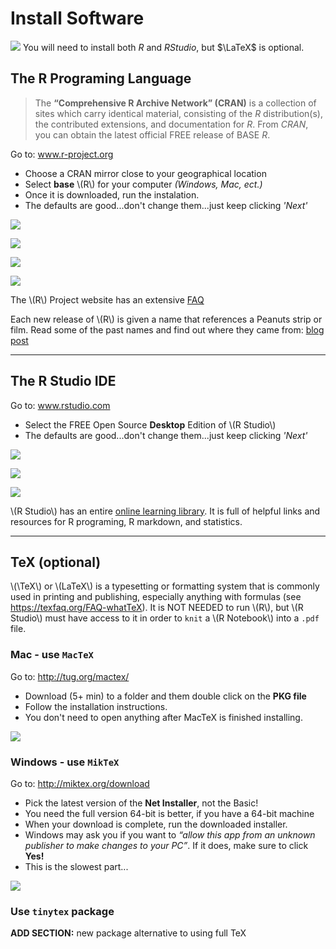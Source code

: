 # Install Software

![](images/headers/R_studio_LaTeX_header.png)
You will need to install both $R$ and $R Studio$, but $\LaTeX$ is optional.


## The R Programing Language

> The **“Comprehensive R Archive Network” (CRAN)** is a collection of sites which carry identical material, consisting of the $R$ distribution(s), the contributed extensions, and documentation for $R$.  From $CRAN$, you can obtain the latest official FREE release of BASE $R$.

<div class="rmddownload">
<p>Go to: <a href="http://www.r-project.org">www.r-project.org</a></p>
<ul>
<li>Choose a CRAN mirror close to your geographical location<br />
</li>
<li>Select <strong>base</strong> <span class="math inline">\(R\)</span> for your computer <em>(Windows, Mac, ect.)</em><br />
</li>
<li>Once it is downloaded, run the instalation.<br />
</li>
<li>The defaults are good...don't change them...just keep clicking <em>'Next'</em></li>
</ul>
</div>

![](images/CRAN_download.PNG)

![](images/CRAN_mirror.PNG)

![](images/CRAN_version.PNG)

![](images/CRAN_select.PNG)


<div class="rmdlink">
<p>The <span class="math inline">\(R\)</span> Project website has an extensive <a href="https://cran.r-project.org/doc/FAQ/R-FAQ.html">FAQ</a></p>
</div>


<div class="rmdlightbulb">
<p>Each new release of <span class="math inline">\(R\)</span> is given a name that references a Peanuts strip or film. Read some of the past names and find out where they came from: <a href="https://livefreeordichotomize.com/2017/09/28/r-release-names/">blog post</a></p>
</div>

---------------------------------

## The R Studio IDE


<div class="rmddownload">
<p>Go to: <a href="http://www.rstudio.com">www.rstudio.com</a></p>
<ul>
<li>Select the FREE Open Source <strong>Desktop</strong> Edition of <span class="math inline">\(R Studio\)</span></li>
<li>The defaults are good...don't change them...just keep clicking <em>'Next'</em></li>
</ul>
</div>

![](images/RStudio_download.PNG)

![](images/RStudio_version.PNG)

![](images/RStudio_platform.PNG)


<div class="rmdlink">
<p><span class="math inline">\(R Studio\)</span> has an entire <a href="https://www.rstudio.com/online-learning/">online learning library</a>. It is full of helpful links and resources for R programing, R markdown, and statistics.</p>
</div>

---------------------------------

## TeX (optional)


<div class="rmdlightbulb">
<p><span class="math inline">\(\TeX\)</span> or <span class="math inline">\(LaTeX\)</span> is a typesetting or formatting system that is commonly used in printing and publishing, especially anything with formulas (see <a href="https://texfaq.org/FAQ-whatTeX" class="uri">https://texfaq.org/FAQ-whatTeX</a>). It is NOT NEEDED to run <span class="math inline">\(R\)</span>, but <span class="math inline">\(R Studio\)</span> must have access to it in order to <code>knit</code> a <span class="math inline">\(R Notebook\)</span> into a <code>.pdf</code> file.</p>
</div>

### Mac - use `MacTeX`


<div class="rmddownload">
<p>Go to: <a href="http://tug.org/mactex/" class="uri">http://tug.org/mactex/</a></p>
<ul>
<li>Download (5+ min) to a folder and them double click on the <strong>PKG file</strong></li>
<li>Follow the installation instructions.</li>
<li>You don't need to open anything after MacTeX is finished installing.</li>
</ul>
</div>


![](images/MacTeX_download.PNG)



### Windows - use `MikTeX`

<div class="rmddownload">
<p>Go to: <a href="http://miktex.org/download" class="uri">http://miktex.org/download</a></p>
<ul>
<li>Pick the latest version of the <strong>Net Installer</strong>, not the Basic!<br />
</li>
<li>You need the full version 64-bit is better, if you have a 64-bit machine<br />
</li>
<li>When your download is complete, run the downloaded installer.<br />
</li>
<li>Windows may ask you if you want to <em>“allow this app from an unknown publisher to make changes to your PC”</em>. If it does, make sure to click <strong>Yes!</strong><br />
</li>
<li>This is the slowest part...</li>
</ul>
</div>

![](images/MikTeX_download.PNG)


### Use `tinytex` package
 

<div class="rmdconstruct">
<p><strong>ADD SECTION:</strong> new package alternative to using full TeX</p>
</div>
